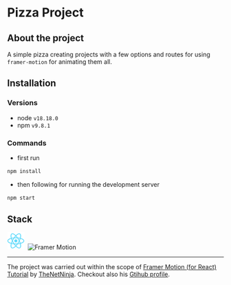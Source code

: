 # Pizza Project

## About the project
A simple pizza creating projects with a few options and routes for using `framer-motion` for animating them all.

## Installation
### Versions
- node `v18.18.0`
- npm `v9.8.1`

### Commands
- first run
```bash
npm install
```

- then following for running the development server
```bash
npm start
```
## Stack
<img src="https://github.com/devicons/devicon/blob/master/icons/react/react-original.svg" title="React" alt="React" width="40" height="40"/>&nbsp;
<img src="https://cdn.worldvectorlogo.com/logos/framer-motion.svg" title="Framer Motion" alt="Framer Motion" width="40" height="40"/>&nbsp;

---

The project was carried out within the scope of [Framer Motion (for React) Tutorial](https://www.youtube.com/watch?v=2V1WK-3HQNk&list=PL4cUxeGkcC9iHDnQfTHEVVceOEBsOf07i&index=1) by [TheNetNinja](https://www.youtube.com/@NetNinja). Checkout also his [Gtihub profile](https://github.com/iamshaunjp).